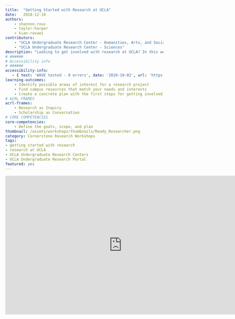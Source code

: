```yaml
---
title:  "Getting Started with Research at UCLA"
date:   2018-12-10
authors:
    - shannon-roux
    - taylor-harper
    - kian-ravaei
contributors:
    - "UCLA Undergraduate Research Center - Humanities, Arts, and Social Sciences"
    - "UCLA Undergraduate Research Center - Sciences"
description: "Looking to get involved with research at UCLA? In this workshop, you'll meet five UCLA Undergraduate students as they explain their unique research journeys. Anyone can do research, and this workshop connects you with resources and opportunities to help you get started today!"
# ######
# Accessibility info
# ######
accessibility-info:
   - { text: 'WAVE tested - 0 errors', date: '2020-10-02', url: 'https://wave.webaim.org/' }
learning-outcomes:
    - Identify possible areas of interest for a research project
    - Find campus resources that match your needs and interests
    - Create a concrete plan with the first steps for getting involved in research
# ACRL FRAMES
acrl-frames:
    - Research as Inquiry
    - Scholarship as Conversation
# CORE COMPETENCIES
core-competencies:
    - Define the goals, scope, and plan
thumbnail: /assets/workshops/thumbnails/Ready_Researcher.png
category: Cornerstone Research Workshops
tags:
- getting started with research
- research at UCLA
- UCLA Undergraduate Research Centers
- UCLA Undergraduate Research Portal
featured: yes
---
```

<iframe src="https://uclabruinlearn.h5p.com/content/1291709929138954528" width="741" height="442" frameborder="0" allowfullscreen="allowfullscreen"></iframe><script src="https://ccle.ucla.edu/mod/hvp/library/js/h5p-resizer.js" charset="UTF-8"></script>
